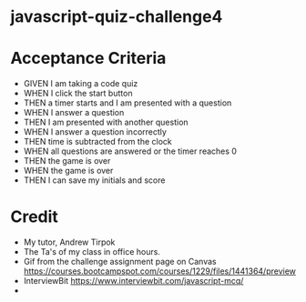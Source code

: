 # javascript-quiz-challenge4

# Acceptance Criteria

- GIVEN I am taking a code quiz
- WHEN I click the start button
- THEN a timer starts and I am presented with a question
- WHEN I answer a question
- THEN I am presented with another question
- WHEN I answer a question incorrectly
- THEN time is subtracted from the clock
- WHEN all questions are answered or the timer reaches 0
- THEN the game is over
- WHEN the game is over
- THEN I can save my initials and score

# Credit

- My tutor, Andrew Tirpok
- The Ta's of my class in office hours.
- Gif from the challenge assignment page on Canvas https://courses.bootcampspot.com/courses/1229/files/1441364/preview
- InterviewBit https://www.interviewbit.com/javascript-mcq/
- 